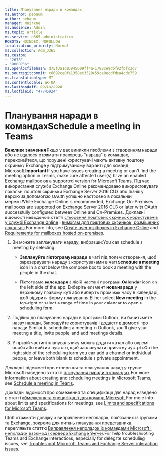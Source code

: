```yaml
---
title: Планування наради в командах
ms.author: pebaum
author: pebaum
manager: mnirkhe
ms.audience: Admin
ms.topic: article
ms.service: o365-administration
ROBOTS: NOINDEX, NOFOLLOW
localization_priority: Normal
ms.collection: Adm_O365
ms.custom:
- "2678"
- "9000736"
ms.openlocfilehash: d75f3a1d83845609ff4a41788ce9dbf92fbfc3d7
ms.sourcegitcommit: c6692ce0fa1358ec3529e59ca0ecdfdea4cdc759
ms.translationtype: MT
ms.contentlocale: uk-UA
ms.lasthandoff: 09/14/2020
ms.locfileid: "47746924"
---
```

# <a name="schedule-a-meeting-in-teams"></a><span data-ttu-id="166a5-102">Планування наради в командах</span><span class="sxs-lookup"><span data-stu-id="166a5-102">Schedule a meeting in Teams</span></span>

<span data-ttu-id="166a5-103">**Важливе значення** Якщо у вас виникли проблеми з створенням наради або не вдалося отримати прапорець "нарада" в командах, переконайтеся, що порушені користувачі мають активну поштову скриньку Exchange у підтримуваному варіанті для команд Microsoft.</span><span class="sxs-lookup"><span data-stu-id="166a5-103">**Important** If you have issues creating a meeting or can't find the meeting option in Teams, make sure affected user(s) have an enabled Exchange mailbox on a supported version for Microsoft Teams.</span></span> <span data-ttu-id="166a5-104">Під час використання служби Exchange Online рекомендовано використовувати локальні поштові скриньки Exchange Server 2016 CU3 або пізнішу версію за допомогою OAuth успішно настроєно в локальній мережі.</span><span class="sxs-lookup"><span data-stu-id="166a5-104">While Exchange Online is recommended, Exchange On-Premises mailboxes are supported on Exchange Server 2016 CU3 or later with OAuth successfully configured between Online and On-Premises.</span></span> <span data-ttu-id="166a5-105">Докладні відомості наведено в статті [створення поштових скриньок користувачів у службі Exchange Online](https://docs.microsoft.com/exchange/recipients-in-exchange-online/create-user-mailboxes) і [вимогам для поштових скриньок, розміщених локально](https://docs.microsoft.com/microsoftteams/exchange-teams-interact#requirements-for-mailboxes-hosted-on-premises).</span><span class="sxs-lookup"><span data-stu-id="166a5-105">For more info, see [Create user mailboxes in Exchange Online](https://docs.microsoft.com/exchange/recipients-in-exchange-online/create-user-mailboxes) and [Requirements for mailboxes hosted on-premises](https://docs.microsoft.com/microsoftteams/exchange-teams-interact#requirements-for-mailboxes-hosted-on-premises).</span></span> 

1. <span data-ttu-id="166a5-106">Ви можете запланувати нараду, вибравши:</span><span class="sxs-lookup"><span data-stu-id="166a5-106">You can schedule a meeting by selecting:</span></span>

    - <span data-ttu-id="166a5-107">**Заплануйте піктограму наради** в чаті під полем створення, щоб зарезервувати нараду з користувачами в чаті.</span><span class="sxs-lookup"><span data-stu-id="166a5-107">**Schedule a meeting** icon in a chat below the compose box to book a meeting with the people in the chat.</span></span>

    - <span data-ttu-id="166a5-108">Піктограма **календаря** в лівій частині програми.</span><span class="sxs-lookup"><span data-stu-id="166a5-108">**Calendar** icon on the left side of the app.</span></span> <span data-ttu-id="166a5-109">Виберіть елемент **нова нарада** у верхньому правому куті або виберіть проміжок часу в календарі, щоб відкрити форму планування.</span><span class="sxs-lookup"><span data-stu-id="166a5-109">Either select **New meeting** in the top-right or select a range of time in your calendar to open a scheduling form.</span></span>

2. <span data-ttu-id="166a5-110">Подібно до планування наради в програмі Outlook, ви бачитимете назву наради, Запрошуйте користувачів і додасте відомості про наради.</span><span class="sxs-lookup"><span data-stu-id="166a5-110">Similar to scheduling a meeting in Outlook, you'll give your meeting a title, invite people, and add meetings details.</span></span>

3. <span data-ttu-id="166a5-111">У правій частині планувальнику можна додати канал або окремі особи або вийти з пустого, щоб запланувати приватну зустріч.</span><span class="sxs-lookup"><span data-stu-id="166a5-111">On the right side of the scheduling form you can add a channel or individual people, or leave both blank to schedule a private appointment.</span></span>

<span data-ttu-id="166a5-112">Докладні відомості про створення та планування нарад у групах Microsoft наведено в статті [планування наради в командах](https://support.office.com/article/Schedule-a-meeting-in-Teams-943507a9-8583-4c58-b5d2-8ec8265e04e5).</span><span class="sxs-lookup"><span data-stu-id="166a5-112">For more information about creating and scheduling meetings in Microsoft Teams, see [Schedule a meeting in Teams](https://support.office.com/article/Schedule-a-meeting-in-Teams-943507a9-8583-4c58-b5d2-8ec8265e04e5).</span></span>

<span data-ttu-id="166a5-113">Докладні відомості про обмеження та специфікації для нарад наведено в статті [обмеження та специфікації для команд Microsoft](https://docs.microsoft.com/microsoftteams/limits-specifications-teams#meetings-and-calls).</span><span class="sxs-lookup"><span data-stu-id="166a5-113">For more info about limits and specifications for meetings, see [Limits and specifications for Microsoft Teams](https://docs.microsoft.com/microsoftteams/limits-specifications-teams#meetings-and-calls).</span></span>

<span data-ttu-id="166a5-114">Щоб отримати довідку з виправлення неполадок, пов'язаних із групами та Exchange, зокрема для питань планування представника, перегляньте статтю [Виправлення неполадок із командами Microsoft і неполадки взаємодії сервера Exchange Server](https://docs.microsoft.com/microsoftteams/troubleshoot/known-issues/teams-exchange-interaction-issue).</span><span class="sxs-lookup"><span data-stu-id="166a5-114">For help troubleshooting Teams and Exchange interactions, especially for delegate scheduling issues, see [Troubleshoot Microsoft Teams and Exchange Server interaction issues](https://docs.microsoft.com/microsoftteams/troubleshoot/known-issues/teams-exchange-interaction-issue).</span></span>